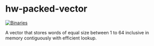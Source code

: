 # hw-packed-vector

[![Binaries](https://github.com/haskell-works/hw-packed-vector/actions/workflows/haskell.yml/badge.svg)](https://github.com/haskell-works/hw-packed-vector/actions/workflows/haskell.yml)

A vector that stores words of equal size between 1 to 64 inclusive in memory contiguously
with efficient lookup.

